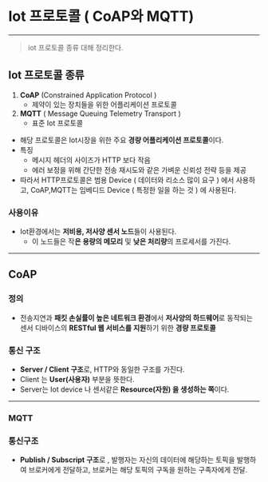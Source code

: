 # Iot 프로토콜 ( CoAP와 MQTT)

---

> iot 프로토콜 종류 대해 정리한다. 

## Iot 프로토콜 종류

1. **CoAP** (Constrained Application Protocol )
   - 제약이 있는 장치들을 위한 어플리케이션 프로토콜 
2. **MQTT** ( Message Queuing Telemetry Transport )
   - 표준 Iot 프로토콜 

- 해당 프로토콜은 Iot시장을 위한 주요 **경량 어플리케이션 프로토콜**이다. 
- 특징 
  - 메시지 헤더의 사이즈가 HTTP 보다 작음
  - 에러 보정을 위해 간단한 전송 재시도와 같은 가벼운 신뢰성 전략 등을 제공
- 따라서 HTTP프로토콜은 범용 Device ( 데이터와 리소스 많이 요구 ) 에서 사용하고, CoAP,MQTT는 임베디드 Device ( 특정한 일을 하는 것 ) 에 사용된다. 

### 사용이유

- Iot환경에서는 **저비용, 저사양 센서 노드**들이 사용된다. 
  - 이 노드들은 작**은 용량의 메모리** 및 **낮은 처리량**의 프로세서를 가진다. 

---

## CoAP

### 정의

- 전송지연과 **패킷 손실률이 높은 네트워크 환경**에서 **저사양의 하드웨어**로 동작되는 센서 디바이스의 **RESTful 웹 서비스를 지원**하기 위한 **경량 프로토콜**

### 통신 구조

- **Server / Client 구조**로, HTTP와 동일한 구조를 가진다. 
- Client 는 **User(사용자)** 부분을 뜻한다. 
- Server는 Iot device 나 센서같은 **Resource(자원) 을 생성하는 쪽**이다. 

---

### MQTT

### 통신구조

- **Publish / Subscript 구조**로 , 발행자는 자신의 데이터에 해당하는 토픽을 발행하여 브로커에게 전달하고, 브로커는 해당 토픽의 구독을 원하는 구족자에게 전달. 